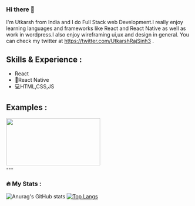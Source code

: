 ### Hi there 👋

I'm Utkarsh from India and I do Full Stack web Development.I really enjoy learning languages and frameworks like React and React Native as well as work in wordpress.I also enjoy wireframing ui,ux and design in general. You can check my twitter at https://twitter.com/UtkarshRajSinh3 .

## Skills & Experience :
* React
* 📘React Native
* 💻HTML,CSS,JS
## Examples :
<div align="left">
  <img src="https://media.giphy.com/media/dWesBcTLavkZuG35MI/giphy.gif" width="256" height="128"/>
</div>
---

### :fire: My Stats :
![Anurag's GitHub stats](https://github-readme-stats.vercel.app/api?username=utkarsh07-co-in&count_private=true)
[![Top Langs](https://github-readme-stats.vercel.app/api/top-langs/?username=utkarsh07-co-in)](https://github.com/utkarsh07-co-in/github-readme-stats)
